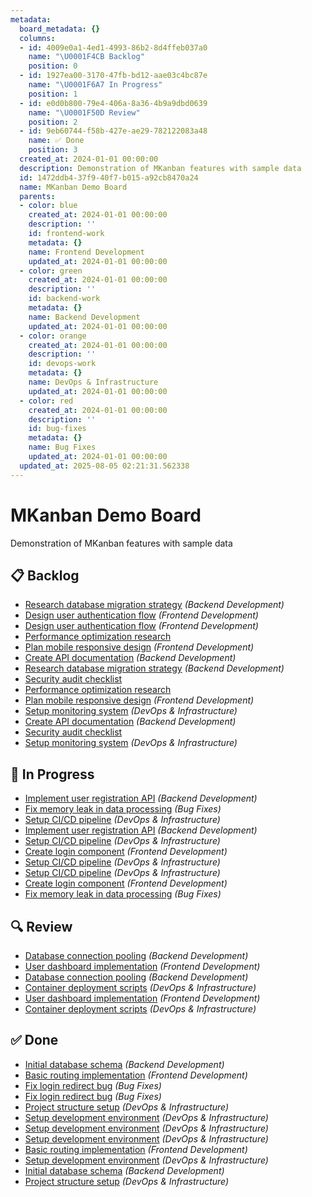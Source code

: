 ```yaml
---
metadata:
  board_metadata: {}
  columns:
  - id: 4009e0a1-4ed1-4993-86b2-8d4ffeb037a0
    name: "\U0001F4CB Backlog"
    position: 0
  - id: 1927ea00-3170-47fb-bd12-aae03c4bc87e
    name: "\U0001F6A7 In Progress"
    position: 1
  - id: e0d0b800-79e4-406a-8a36-4b9a9dbd0639
    name: "\U0001F50D Review"
    position: 2
  - id: 9eb60744-f58b-427e-ae29-782122083a48
    name: ✅ Done
    position: 3
  created_at: 2024-01-01 00:00:00
  description: Demonstration of MKanban features with sample data
  id: 1472ddb4-37f9-40f7-b015-a92cb8470a24
  name: MKanban Demo Board
  parents:
  - color: blue
    created_at: 2024-01-01 00:00:00
    description: ''
    id: frontend-work
    metadata: {}
    name: Frontend Development
    updated_at: 2024-01-01 00:00:00
  - color: green
    created_at: 2024-01-01 00:00:00
    description: ''
    id: backend-work
    metadata: {}
    name: Backend Development
    updated_at: 2024-01-01 00:00:00
  - color: orange
    created_at: 2024-01-01 00:00:00
    description: ''
    id: devops-work
    metadata: {}
    name: DevOps & Infrastructure
    updated_at: 2024-01-01 00:00:00
  - color: red
    created_at: 2024-01-01 00:00:00
    description: ''
    id: bug-fixes
    metadata: {}
    name: Bug Fixes
    updated_at: 2024-01-01 00:00:00
  updated_at: 2025-08-05 02:21:31.562338
---
```


# MKanban Demo Board

Demonstration of MKanban features with sample data

## 📋 Backlog

- [Research database migration strategy](../items/e090baa4-6e68-4226-880e-11361f45bc7e.md) *(Backend Development)*
- [Design user authentication flow](../items/f37b7b6d-3973-4145-81de-1c7a1e35ea8a.md) *(Frontend Development)*
- [Design user authentication flow](../items/1495afee-f8b4-4315-9879-a3e39fff7800.md) *(Frontend Development)*
- [Performance optimization research](../items/1084fbc4-14bb-4d27-a614-4185524c6c08.md)
- [Plan mobile responsive design](../items/b7f232e0-6ecf-46a6-97ac-9dff579c3daf.md) *(Frontend Development)*
- [Create API documentation](../items/3db446ec-0d18-422a-b579-4d24a8c9bdc8.md) *(Backend Development)*
- [Research database migration strategy](../items/4821e284-d4fa-418e-89aa-bcd793b8e22b.md) *(Backend Development)*
- [Security audit checklist](../items/d2acb329-47f8-4822-8cec-a53aff1c4f24.md)
- [Performance optimization research](../items/d478a865-5e1d-47f0-b0c8-398d62a46370.md)
- [Plan mobile responsive design](../items/1422d797-6b36-4b7f-b582-42d513ed96d2.md) *(Frontend Development)*
- [Setup monitoring system](../items/825ca924-ad7e-49be-b073-95756ec65c9b.md) *(DevOps & Infrastructure)*
- [Create API documentation](../items/dbc97abe-bac8-436f-b0b1-a29a6efadbd6.md) *(Backend Development)*
- [Security audit checklist](../items/2442b914-7c95-4be8-970d-6e716fc806d4.md)
- [Setup monitoring system](../items/be8b70f1-7273-4209-a181-8af66a0fcae8.md) *(DevOps & Infrastructure)*

## 🚧 In Progress

- [Implement user registration API](../items/19dddd24-e30a-49c3-9fcc-fec891381fb5.md) *(Backend Development)*
- [Fix memory leak in data processing](../items/88fe2b6a-ca8c-4125-8e47-20e569b0bc42.md) *(Bug Fixes)*
- [Setup CI/CD pipeline](../items/f782606d-ccdc-4e1b-b5ff-16447a769405.md) *(DevOps & Infrastructure)*
- [Implement user registration API](../items/1e426ad2-ee99-4760-8442-a2892d567aaf.md) *(Backend Development)*
- [Setup CI/CD pipeline](../items/f7c9c75e-0ae6-41c3-b46e-49f1e9c49833.md) *(DevOps & Infrastructure)*
- [Create login component](../items/5a0bf679-4174-4090-a653-ba2886bfdab7.md) *(Frontend Development)*
- [Setup CI/CD pipeline](../items/3c8bcbcc-4408-4138-a7fb-9ce272aeec9d.md) *(DevOps & Infrastructure)*
- [Setup CI/CD pipeline](../items/d261ca9a-a28e-4430-81c6-75131ff59230.md) *(DevOps & Infrastructure)*
- [Create login component](../items/fd786ad2-7bd0-46c2-8dc1-626a934f8270.md) *(Frontend Development)*
- [Fix memory leak in data processing](../items/eb5e04cc-e7a6-4639-8b99-152ce90283d1.md) *(Bug Fixes)*

## 🔍 Review

- [Database connection pooling](../items/ea916edb-b046-4e83-aa94-b5f56a4033d9.md) *(Backend Development)*
- [User dashboard implementation](../items/f26d8026-ce1e-495c-83b2-2fcee4b1d526.md) *(Frontend Development)*
- [Database connection pooling](../items/5fe9f0ae-f293-446d-ad04-539002f6a113.md) *(Backend Development)*
- [Container deployment scripts](../items/64ce994f-2a89-4a4c-9402-68c330c2913b.md) *(DevOps & Infrastructure)*
- [User dashboard implementation](../items/48ceda03-ebc7-413f-9274-26f7b191b8aa.md) *(Frontend Development)*
- [Container deployment scripts](../items/facb77a5-67ee-4c9a-bf1c-3e42a53123b1.md) *(DevOps & Infrastructure)*

## ✅ Done

- [Initial database schema](../items/bbc95edc-d310-410d-b975-45b14bf3b115.md) *(Backend Development)*
- [Basic routing implementation](../items/06fc7203-193d-419a-abe2-e7d628c6dc01.md) *(Frontend Development)*
- [Fix login redirect bug](../items/03508521-ad1c-4373-8625-f5c93c324b1c.md) *(Bug Fixes)*
- [Fix login redirect bug](../items/34e374a3-ac43-425f-8ff4-85590829b8df.md) *(Bug Fixes)*
- [Project structure setup](../items/72096ec5-ef83-4039-a0f6-e448092b39e6.md) *(DevOps & Infrastructure)*
- [Setup development environment](../items/e914fe66-b504-4334-8a8b-d11eee097d72.md) *(DevOps & Infrastructure)*
- [Setup development environment](../items/0ef5d217-6350-4f28-9849-640476202c57.md) *(DevOps & Infrastructure)*
- [Setup development environment](../items/81a8f0dd-df4b-40fb-8d5f-7a04d36c7023.md) *(DevOps & Infrastructure)*
- [Basic routing implementation](../items/9ee274c7-9e1d-42bb-80c0-80b94b2ac0f8.md) *(Frontend Development)*
- [Setup development environment](../items/ab8c7384-8935-48e2-85ae-b12512a5be86.md) *(DevOps & Infrastructure)*
- [Initial database schema](../items/4f2ad7b2-5cdc-48cb-8a5f-84e24c739e74.md) *(Backend Development)*
- [Project structure setup](../items/16fc9b23-a049-476e-bc44-3a51a937f020.md) *(DevOps & Infrastructure)*